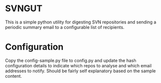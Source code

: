 SVNGUT
======

This is a simple python utility for digesting SVN repositories and sending a periodic
summary email to a configurable list of recipients.  

Configuration
=============
Copy the config-sample.py file to config.py and update the hash configuration details to 
indicate which repos to analyse and which email addresses to notify.  Should be fairly self
explanatory based on the sample content.

